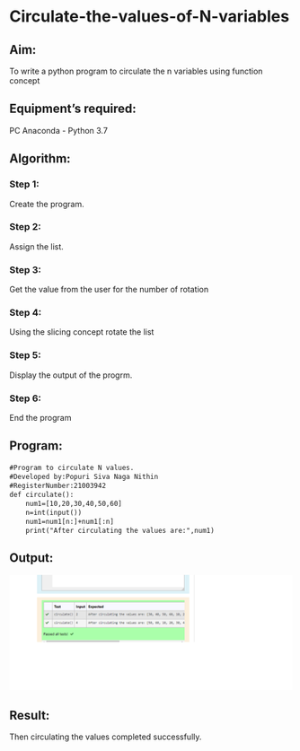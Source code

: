 # Circulate-the-values-of-N-variables
## Aim:
To write a python program to circulate the n variables using function concept
## Equipment’s required:
PC
Anaconda - Python 3.7
## Algorithm: 
### Step 1: 
Create the program.
### Step 2: 
Assign the list.
### Step 3: 
Get the value from the user for the number of rotation
### Step 4: 
Using the slicing concept rotate the list
### Step 5:
Display the output of the progrm.
### Step 6: 
End the program
## Program:
```
#Program to circulate N values.
#Developed by:Popuri Siva Naga Nithin 
#RegisterNumber:21003942
def circulate():
    num1=[10,20,30,40,50,60]
    n=int(input())
    num1=num1[n:]+num1[:n]
    print("After circulating the values are:",num1)
 ```

## Output:
![github logo](img2.png)


## Result:
Then circulating the values completed successfully.
